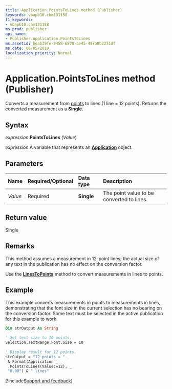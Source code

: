 ```yaml
---
title: Application.PointsToLines method (Publisher)
keywords: vbapb10.chm131158
f1_keywords:
- vbapb10.chm131158
ms.prod: publisher
api_name:
- Publisher.Application.PointsToLines
ms.assetid: beab39fe-9458-6878-ae45-487a8b2271df
ms.date: 06/05/2019
localization_priority: Normal
---
```



# Application.PointsToLines method (Publisher)

Converts a measurement from [points](../language/glossary/vbe-glossary.md#point) to lines (1 line = 12 points). Returns the converted measurement as a **Single**.


## Syntax

_expression_.**PointsToLines** (_Value_)

_expression_ A variable that represents an **[Application](Publisher.Application.md)** object.


## Parameters

|Name|Required/Optional|Data type|Description|
|:-----|:-----|:-----|:-----|
|_Value_|Required| **Single**|The point value to be converted to lines.|

## Return value

Single


## Remarks

This method assumes a measurement in 12-point lines; the actual size of any text in the publication has no effect on the conversion factor.

Use the **[LinesToPoints](Publisher.Application.LinesToPoints.md)** method to convert measurements in lines to points.


## Example

This example converts measurements in points to measurements in lines, demonstrating that the font size in the current selection has no bearing on the conversion factor. Some text must be selected in the active publication for this example to work.

```vb
Dim strOutput As String 
 
' Set text size to 10 points. 
Selection.TextRange.Font.Size = 10 
 
' Display result for 12 points. 
strOutput = "12 points = " _ 
 & Format(Application _ 
 .PointsToLines(Value:=12), _ 
 "0.00") & " lines"
```




[!include[Support and feedback](~/includes/feedback-boilerplate.md)]